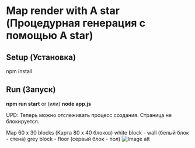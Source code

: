 # Map render with A star (Процедурная генерация с помощью A star)

## Setup (Установка)

npm install

## Run (Запуск)

**npm run start** or (или) **node app.js**

UPD: Теперь можно отслеживать процесс создания. Страница не блокируется. 

Map 60 x 30 blocks (Карта 80 x 40 блоков)
white block - wall (белый блок - стена)
grey block - floor (сервый блок - пол)
![Image alt](https://github.com/Ikaru90/map-render-a-star/blob/master/client/assets/map_render.png)
